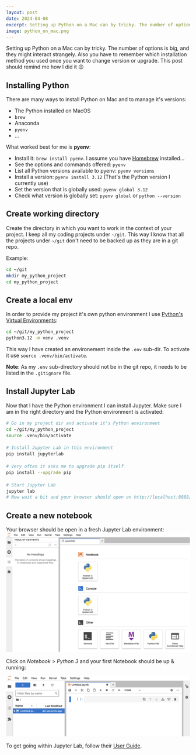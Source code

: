 ```yaml
---
layout: post
date: 2024-04-08
excerpt: Setting up Python on a Mac can by tricky. The number of options is big, and they might interact strangely. Also you have to remember which installation method you used once you want to change version or upgrade. This post should remind me how I did it 😉
image: python_on_mac.png
---
```

Setting up Python on a Mac can by tricky. The number of options is big, and they might interact strangely. Also you have to remember which installation method you used once you want to change version or upgrade. This post should remind me how I did it 😉

## Installing Python

There are many ways to install Python on Mac and to manage it's versions:
* The Python installed on MacOS
* `brew`
* Anaconda
* `pyenv`
* ...

What worked best for me is **pyenv**:
* Install it: `brew install pyenv`. I assume you have [Homebrew](https://brew.sh) installed...
* See the options and commands offered: `pyenv`
* List all Python versions available to pyenv: `pyenv versions`
* Install a version: `pyenv install 3.12`  (That's the Python version I currently use)
* Set the version that is globally used: `pyenv global 3.12`
* Check what version is globally set: `pyenv global` or `python --version`

## Create working directory
Create the directory in which you want to work in the context of your project. I keep all my coding projects under `~/git`. This way I know that all the projects under `~/git` don't need to be backed up as they are in a git repo.

Example:
```bash
cd ~/git
mkdir my_python_project
cd my_python_project
```
  
## Create a local env
In order to provide my project it's own python environment I use [Python's Virtual Environments](https://docs.python.org/3/library/venv.html):

```bash
cd ~/git/my_python_project
python3.12 -m venv .venv
```

This way I have created an environement inside the `.env` sub-dir. To activate it use `source .venv/bin/activate`.

**Note**: As my `.env` sub-directory should not be in the git repo, it needs to be listed in the `.gitignore` file.

## Install Jupyter Lab
Now that I have the Python environment I can install Jupyter. Make sure I am in the right directory and the Python environment is activated:
```bash
# Go in my project dir and activate it's Python environment
cd ~/git/my_python_project
source .venv/bin/activate

# Install Jupyter Lab in this environment
pip install jupyterlab

# Very often it asks me to upgrade pip itself
pip install --upgrade pip

# Start Jupyter Lab
jupyter lab
# Now wait a bit and your browser should open on http://localhost:8888/lab
```

## Create a new notebook
Your browser should be open in a fresh Jupyter Lab environment:
![An empty Lab environment](jupyter_overview.png)

Click on *Notebook > Python 3* and your first Notebook should be up & running:

![A fresh nbotebook](jupyter_detail.png)

To get going within Jupyter Lab, follow their [User Guide](https://jupyterlab.readthedocs.io/en/latest/user/interface.html).